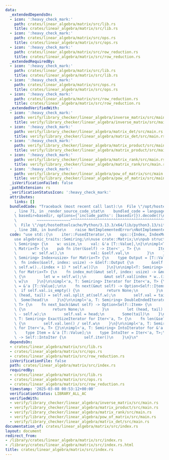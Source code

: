 ```yaml
---
data:
  _extendedDependsOn:
  - icon: ':heavy_check_mark:'
    path: crates/linear_algebra/matrix/src/lib.rs
    title: crates/linear_algebra/matrix/src/lib.rs
  - icon: ':heavy_check_mark:'
    path: crates/linear_algebra/matrix/src/ops.rs
    title: crates/linear_algebra/matrix/src/ops.rs
  - icon: ':heavy_check_mark:'
    path: crates/linear_algebra/matrix/src/row_reduction.rs
    title: crates/linear_algebra/matrix/src/row_reduction.rs
  _extendedRequiredBy:
  - icon: ':heavy_check_mark:'
    path: crates/linear_algebra/matrix/src/lib.rs
    title: crates/linear_algebra/matrix/src/lib.rs
  - icon: ':heavy_check_mark:'
    path: crates/linear_algebra/matrix/src/ops.rs
    title: crates/linear_algebra/matrix/src/ops.rs
  - icon: ':heavy_check_mark:'
    path: crates/linear_algebra/matrix/src/row_reduction.rs
    title: crates/linear_algebra/matrix/src/row_reduction.rs
  _extendedVerifiedWith:
  - icon: ':heavy_check_mark:'
    path: verify/library_checker/linear_algebra/inverse_matrix/src/main.rs
    title: verify/library_checker/linear_algebra/inverse_matrix/src/main.rs
  - icon: ':heavy_check_mark:'
    path: verify/library_checker/linear_algebra/matrix_det/src/main.rs
    title: verify/library_checker/linear_algebra/matrix_det/src/main.rs
  - icon: ':heavy_check_mark:'
    path: verify/library_checker/linear_algebra/matrix_product/src/main.rs
    title: verify/library_checker/linear_algebra/matrix_product/src/main.rs
  - icon: ':heavy_check_mark:'
    path: verify/library_checker/linear_algebra/matrix_rank/src/main.rs
    title: verify/library_checker/linear_algebra/matrix_rank/src/main.rs
  - icon: ':heavy_check_mark:'
    path: verify/library_checker/linear_algebra/pow_of_matrix/src/main.rs
    title: verify/library_checker/linear_algebra/pow_of_matrix/src/main.rs
  _isVerificationFailed: false
  _pathExtension: rs
  _verificationStatusIcon: ':heavy_check_mark:'
  attributes:
    links: []
  bundledCode: "Traceback (most recent call last):\n  File \"/opt/hostedtoolcache/Python/3.13.3/x64/lib/python3.13/site-packages/onlinejudge_verify/documentation/build.py\"\
    , line 71, in _render_source_code_stat\n    bundled_code = language.bundle(stat.path,\
    \ basedir=basedir, options={'include_paths': [basedir]}).decode()\n          \
    \         ~~~~~~~~~~~~~~~^^^^^^^^^^^^^^^^^^^^^^^^^^^^^^^^^^^^^^^^^^^^^^^^^^^^^^^^^^^^^^^^^^\n\
    \  File \"/opt/hostedtoolcache/Python/3.13.3/x64/lib/python3.13/site-packages/onlinejudge_verify/languages/rust.py\"\
    , line 288, in bundle\n    raise NotImplementedError\nNotImplementedError\n"
  code: "use std::{\n    iter::FusedIterator,\n    ops::{Index, IndexMut},\n};\n\n\
    use algebraic_traits::Semiring;\n\nuse crate::Matrix;\n\npub struct Iter<'a, T:\
    \ Semiring> {\n    w: usize,\n    val: &'a [T::Value],\n}\n\nimpl<T: Semiring>\
    \ Matrix<T> {\n    pub fn iter(&self) -> Iter<'_, T> {\n        Iter {\n     \
    \       w: self.w(),\n            val: &self.val,\n        }\n    }\n}\n\nimpl<T:\
    \ Semiring> Index<usize> for Matrix<T> {\n    type Output = [T::Value];\n\n  \
    \  fn index(&self, index: usize) -> &Self::Output {\n        &self.val[index *\
    \ self.w()..(index + 1) * self.w()]\n    }\n}\n\nimpl<T: Semiring> IndexMut<usize>\
    \ for Matrix<T> {\n    fn index_mut(&mut self, index: usize) -> &mut Self::Output\
    \ {\n        let w = self.w();\n        &mut self.val[index * w..(index + 1) *\
    \ w]\n    }\n}\n\nimpl<'a, T: Semiring> Iterator for Iter<'a, T> {\n    type Item\
    \ = &'a [T::Value];\n\n    fn next(&mut self) -> Option<Self::Item> {\n      \
    \  if self.val.is_empty() {\n            return None;\n        }\n        let\
    \ (head, tail) = self.val.split_at(self.w);\n        self.val = tail;\n      \
    \  Some(head)\n    }\n}\n\nimpl<'a, T: Semiring> DoubleEndedIterator for Iter<'a,\
    \ T> {\n    fn next_back(&mut self) -> Option<Self::Item> {\n        if self.val.is_empty()\
    \ {\n            return None;\n        }\n        let (head, tail) = self.val.split_at(self.val.len()\
    \ - self.w);\n        self.val = head;\n        Some(tail)\n    }\n}\n\nimpl<'a,\
    \ T: Semiring> ExactSizeIterator for Iter<'a, T> {\n    fn len(&self) -> usize\
    \ {\n        self.val.len() / self.w\n    }\n}\n\nimpl<'a, T: Semiring> FusedIterator\
    \ for Iter<'a, T> {}\n\nimpl<'a, T: Semiring> IntoIterator for &'a Matrix<T> {\n\
    \    type Item = &'a [T::Value];\n    type IntoIter = Iter<'a, T>;\n\n    fn into_iter(self)\
    \ -> Self::IntoIter {\n        self.iter()\n    }\n}\n"
  dependsOn:
  - crates/linear_algebra/matrix/src/lib.rs
  - crates/linear_algebra/matrix/src/ops.rs
  - crates/linear_algebra/matrix/src/row_reduction.rs
  isVerificationFile: false
  path: crates/linear_algebra/matrix/src/index.rs
  requiredBy:
  - crates/linear_algebra/matrix/src/lib.rs
  - crates/linear_algebra/matrix/src/ops.rs
  - crates/linear_algebra/matrix/src/row_reduction.rs
  timestamp: '2025-03-08 00:53:12+00:00'
  verificationStatus: LIBRARY_ALL_AC
  verifiedWith:
  - verify/library_checker/linear_algebra/inverse_matrix/src/main.rs
  - verify/library_checker/linear_algebra/matrix_product/src/main.rs
  - verify/library_checker/linear_algebra/matrix_rank/src/main.rs
  - verify/library_checker/linear_algebra/pow_of_matrix/src/main.rs
  - verify/library_checker/linear_algebra/matrix_det/src/main.rs
documentation_of: crates/linear_algebra/matrix/src/index.rs
layout: document
redirect_from:
- /library/crates/linear_algebra/matrix/src/index.rs
- /library/crates/linear_algebra/matrix/src/index.rs.html
title: crates/linear_algebra/matrix/src/index.rs
---
```

